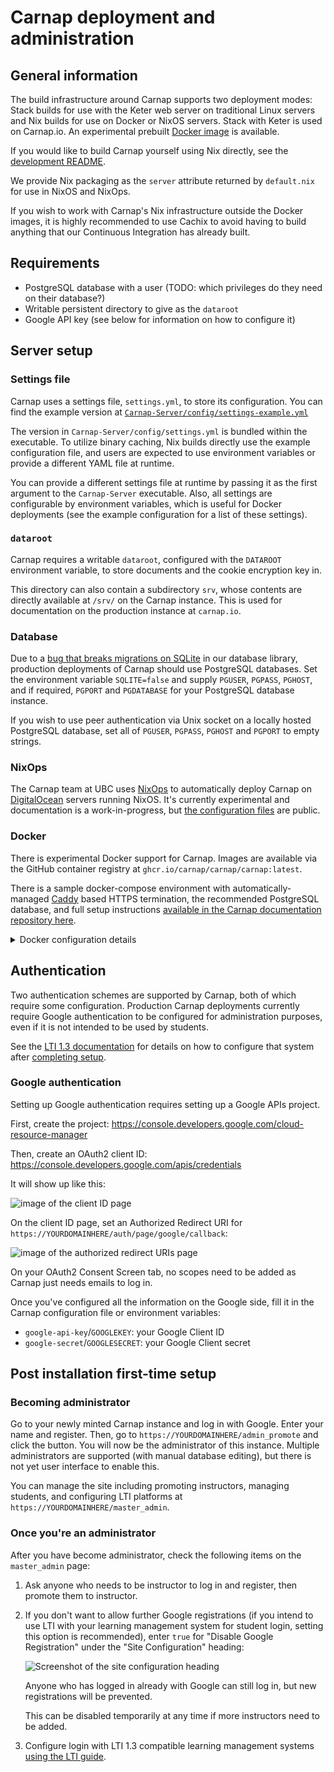 # Carnap deployment and administration

## General information

The build infrastructure around Carnap supports two deployment modes: Stack
builds for use with the Keter web server on traditional Linux servers and Nix
builds for use on Docker or NixOS servers. Stack with Keter is used on
Carnap.io. An experimental prebuilt [Docker image](#Docker) is available.

If you would like to build Carnap yourself using Nix directly, see the
[development README](https://github.com/Carnap/Carnap).

We provide Nix packaging as the `server` attribute returned by `default.nix`
for use in NixOS and NixOps.

If you wish to work with Carnap's Nix infrastructure outside the Docker images,
it is highly recommended to use Cachix to avoid having to build
anything that our Continuous Integration has already built.

## Requirements

* PostgreSQL database with a user (TODO: which privileges do they need on their
  database?)
* Writable persistent directory to give as the `dataroot`
* Google API key (see below for information on how to configure it)

## Server setup

### Settings file

Carnap uses a settings file, `settings.yml`, to store its configuration. You
can find the example version at [`Carnap-Server/config/settings-example.yml`][settings-example]

The version in `Carnap-Server/config/settings.yml` is bundled within the
executable. To utilize binary caching, Nix builds directly use the example
configuration file, and users are expected to use environment variables or
provide a different YAML file at runtime.

You can provide a different settings file at runtime by passing it as the first
argument to the `Carnap-Server` executable. Also, all settings are configurable
by environment variables, which is useful for Docker deployments (see the
example configuration for a list of these settings).

[settings-example]: https://github.com/Carnap/Carnap/blob/master/Carnap-Server/config/settings-example.yml

### `dataroot`

Carnap requires a writable `dataroot`, configured with the `DATAROOT`
environment variable, to store documents and the cookie encryption key in.

This directory can also contain a subdirectory `srv`, whose contents are
directly available at `/srv/` on the Carnap instance. This is used for
documentation on the production instance at `carnap.io`.

### Database

Due to a [bug that breaks migrations on SQLite][bug] in our database library,
production deployments of Carnap should use PostgreSQL databases. Set the
environment variable `SQLITE=false` and supply `PGUSER`, `PGPASS`, `PGHOST`,
and if required, `PGPORT` and `PGDATABASE` for your PostgreSQL database
instance.

If you wish to use peer authentication via Unix socket on a locally hosted
PostgreSQL database, set all of `PGUSER`, `PGPASS`, `PGHOST` and `PGPORT` to
empty strings.

[bug]: https://github.com/yesodweb/persistent/issues/1125

### NixOps

The Carnap team at UBC uses [NixOps](https://github.com/NixOS/nixops) to
automatically deploy Carnap on [DigitalOcean](https://www.digitalocean.com/)
servers running NixOS. It's currently experimental and documentation is a
work-in-progress, but [the configuration
files](https://github.com/ubc-carnap-team/carnap-nixops) are public.

### Docker

There is experimental Docker support for Carnap. Images are available via the
GitHub container registry at `ghcr.io/carnap/carnap/carnap:latest`.

There is a sample docker-compose environment with automatically-managed
[Caddy][caddy] based HTTPS termination, the recommended PostgreSQL database,
and full setup instructions [available in the Carnap documentation repository
here][env].

<details>
<summary>Docker configuration details</summary>

Carnap in Docker can most effectively be configured with environment variables.
See the [example settings file][settings-example] for a list. A volume should
be provided at `/data` for persistent data such as documents.

At minimum, the following environment variables must be configured:

- `APPROOT`
- `GOOGLEKEY`
- `GOOGLESECRET`
</details>

[caddy]: https://caddyserver.com
[env]: https://github.com/Carnap/Carnap-Documentation/tree/master/docker-compose-sample

## Authentication

Two authentication schemes are supported by Carnap, both of which require some
configuration. Production Carnap deployments currently require Google
authentication to be configured for administration purposes, even if it is not
intended to be used by students.

See the [LTI 1.3 documentation](lti.md) for details on how to configure that
system after [completing setup](#post-installation-first-time-setup).

### Google authentication

Setting up Google authentication requires setting up a Google APIs project.

First, create the project: https://console.developers.google.com/cloud-resource-manager

Then, create an OAuth2 client ID: https://console.developers.google.com/apis/credentials

It will show up like this:

![image of the client ID page](./images/google-creds.png)

On the client ID page, set an Authorized Redirect URI for `https://YOURDOMAINHERE/auth/page/google/callback`:

![image of the authorized redirect URIs page](./images/google-client-id.png)

On your OAuth2 Consent Screen tab, no scopes need to be added as Carnap just
needs emails to log in.

Once you've configured all the information on the Google side, fill it in the
Carnap configuration file or environment variables:

* `google-api-key`/`GOOGLEKEY`: your Google Client ID
* `google-secret`/`GOOGLESECRET`: your Google Client secret

## Post installation first-time setup

### Becoming administrator

Go to your newly minted Carnap instance and log in with Google. Enter your name
and register. Then, go to `https://YOURDOMAINHERE/admin_promote` and click the
button. You will now be the administrator of this instance. Multiple
administrators are supported (with manual database editing), but there is not
yet user interface to enable this.

You can manage the site including promoting instructors, managing students, and
configuring LTI platforms at `https://YOURDOMAINHERE/master_admin`.

### Once you're an administrator

After you have become administrator, check the following items on the
`master_admin` page:

1. Ask anyone who needs to be instructor to log in and register, then promote
   them to instructor.

2. If you don't want to allow further Google registrations (if you intend to
   use LTI with your learning management system for student login, setting this
   option is recommended), enter `true` for "Disable Google Registration" under
   the "Site Configuration" heading:

   ![Screenshot of the site configuration heading](./images/administration-disable-google.png)

   Anyone who has logged in already with Google can still log in, but new
   registrations will be prevented.

   This can be disabled temporarily at any time if more instructors need to be
   added.

3. Configure login with LTI 1.3 compatible learning management systems [using
   the LTI guide](./lti.md).
